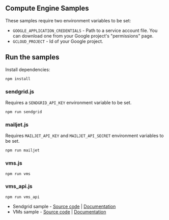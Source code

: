 ## Compute Engine Samples

These samples require two environment variables to be set:

- `GOOGLE_APPLICATION_CREDENTIALS` - Path to a service account file. You can
download one from your Google project's "permissions" page.
- `GCLOUD_PROJECT` - Id of your Google project.

## Run the samples

Install dependencies:

    npm install

### sendgrid.js

Requires a `SENDGRID_API_KEY` environment variable to be set.

    npm run sendgrid

### mailjet.js

Requires `MAILJET_API_KEY` and `MAILJET_API_SECRET` environment variables to be
set.

    npm run mailjet

### vms.js

    npm run vms

### vms_api.js

    npm run vms_api

- Sendgrid sample - [Source code][compute_sendgrid_1] | [Documentation][compute_sendgrid_2]
- VMs sample - [Source code][compute_vms_1] | [Documentation][compute_vms_2]

[compute_sendgrid_1]: https://github.com/GoogleCloudPlatform/nodejs-docs-samples/blob/master/computeengine/sendgrid.js
[compute_sendgrid_2]: https://cloud.google.com/compute/docs/tutorials/sending-mail/using-sendgrid

[compute_vms_1]: https://github.com/GoogleCloudPlatform/nodejs-docs-samples/blob/master/computeengine/vms.js
[compute_vms_2]: https://cloud.google.com/compute/docs/tutorials/nodejs-guide